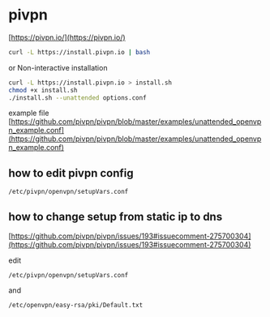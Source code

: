 # pivpn

[https://pivpn.io/](https://pivpn.io/)

```bash
curl -L https://install.pivpn.io | bash
```

or Non-interactive installation

```bash
curl -L https://install.pivpn.io > install.sh
chmod +x install.sh
./install.sh --unattended options.conf
```

example file [https://github.com/pivpn/pivpn/blob/master/examples/unattended_openvpn_example.conf](https://github.com/pivpn/pivpn/blob/master/examples/unattended_openvpn_example.conf)

## how to edit pivpn config

`/etc/pivpn/openvpn/setupVars.conf`

## how to change setup from static ip to dns

[https://github.com/pivpn/pivpn/issues/193#issuecomment-275700304](https://github.com/pivpn/pivpn/issues/193#issuecomment-275700304)

edit

`/etc/pivpn/openvpn/setupVars.conf`

and

`/etc/openvpn/easy-rsa/pki/Default.txt`
